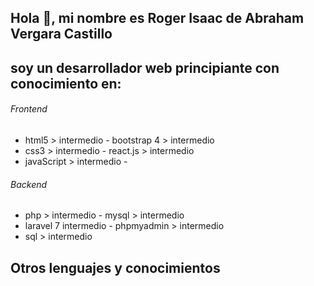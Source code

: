## Hola 👋, mi nombre es Roger Isaac de Abraham Vergara Castillo
## soy un desarrollador web principiante con conocimiento en:

###### Frontend

- html5 > intermedio         - bootstrap 4 > intermedio
- css3 > intermedio          - react.js > intermedio
- javaScript > intermedio    - 

###### Backend

- php > intermedio         - mysql > intermedio 
- laravel 7  intermedio   - phpmyadmin > intermedio 
- sql > intermedio  

## Otros lenguajes y conocimientos

<!--
**Roger-Vergara/roger-vergara** is a ✨ _special_ ✨ repository because its `README.md` (this file) appears on your GitHub profile.

Here are some ideas to get you started:

- 🔭 I’m currently working on ...
- 🌱 I’m currently learning ...
- 👯 I’m looking to collaborate on ...
- 🤔 I’m looking for help with ...
- 💬 Ask me about ...
- 📫 How to reach me: ...
- 😄 Pronouns: ...
- ⚡ Fun fact: ...
-->
